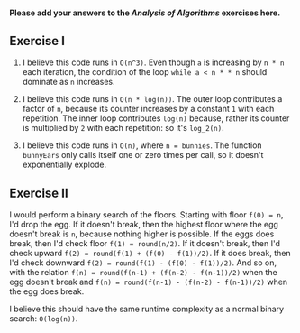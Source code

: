 #### Please add your answers to the ***Analysis of  Algorithms*** exercises here.

## Exercise I

1.  I believe this code runs in `O(n^3)`. Even though `a` is increasing by `n * n` each iteration, the condition of the loop `while a < n * * n` should dominate as `n` increases.

2.  I believe this code runs in `O(n * log(n))`. The outer loop contributes a factor of `n`, because its counter increases by a constant `1` with each repetition. The inner loop contributes `log(n)` because, rather its counter is multiplied by `2` with each repetition: so it's `log_2(n)`.

3.  I believe this code runs in `O(n)`, where `n = bunnies`. The function `bunnyEars` only calls itself one or zero times per call, so it doesn't exponentially explode.

## Exercise II

I would perform a binary search of the floors. Starting with floor `f(0) = n`, I'd drop the egg. If it doesn't break, then the highest floor where the egg doesn't break is `n`, because nothing higher is possible. If the eggs does break, then I'd check floor `f(1) = round(n/2)`. If it doesn't break, then I'd check upward `f(2) = round(f(1) + (f(0) - f(1))/2)`. If it does break, then I'd check downward `f(2) = round(f(1) - (f(0) - f(1))/2)`. And so on, with the relation `f(n) = round(f(n-1) + (f(n-2) - f(n-1))/2)` when the egg doesn't break and `f(n) = round(f(n-1) - (f(n-2) - f(n-1))/2)` when the egg does break.

I believe this should have the same runtime complexity as a normal binary search: `O(log(n))`.
